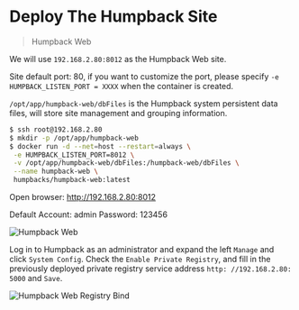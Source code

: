 # Deploy The Humpback Site

> Humpback Web    

We will use `192.168.2.80:8012` as the Humpback Web site.

Site default port: 80, if you want to customize the port, please specify `-e HUMPBACK_LISTEN_PORT = XXXX` when the container is created.   

`/opt/app/humpback-web/dbFiles` is the Humpback system persistent data files, will store site management and grouping information.

```bash
$ ssh root@192.168.2.80
$ mkdir -p /opt/app/humpback-web
$ docker run -d --net=host --restart=always \
 -e HUMPBACK_LISTEN_PORT=8012 \
 -v /opt/app/humpback-web/dbFiles:/humpback-web/dbFiles \
 --name humpback-web \
 humpbacks/humpback-web:latest
```

Open browser: http://192.168.2.80:8012    

Default Account: admin Password: 123456   

![Humpback Web](_media/humpback-web.png)

Log in to Humpback as an administrator and expand the left `Manage` and click `System Config`. Check the `Enable Private Registry`, and fill in the previously deployed private registry service address `http: //192.168.2.80: 5000` and `Save`. 

![Humpback Web Registry Bind](_media/humpback-web-registry-bind.png)
